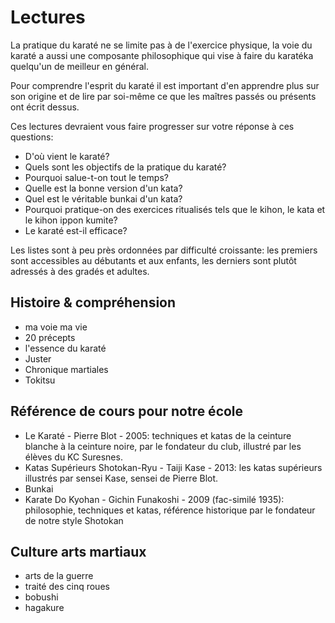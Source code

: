 # Lectures

La pratique du karaté ne se limite pas à de l'exercice physique, la voie du karaté a aussi une composante philosophique qui vise à faire du karatéka 
quelqu'un de meilleur en général. 

Pour comprendre l'esprit du karaté il est important d'en apprendre plus sur son origine et 
de lire par soi-même ce que les maîtres passés ou présents ont écrit dessus.

Ces lectures devraient vous faire progresser sur votre réponse à ces questions:
- D'où vient le karaté?
- Quels sont les objectifs de la pratique du karaté?
- Pourquoi salue-t-on tout le temps?
- Quelle est la bonne version d'un kata?
- Quel est le véritable bunkai d'un kata?
- Pourquoi pratique-on des exercices ritualisés tels que le kihon, le kata et le kihon ippon kumite?
- Le karaté est-il efficace?

Les listes sont à peu près ordonnées par difficulté croissante: les premiers sont accessibles au débutants et aux enfants,
les derniers sont plutôt adressés à des gradés et adultes.


## Histoire & compréhension

- ma voie ma vie
- 20 précepts
- l'essence du karaté
- Juster
- Chronique martiales
- Tokitsu

## Référence de cours pour notre école

- Le Karaté - Pierre Blot - 2005: techniques et katas de la ceinture blanche à la ceinture noire, par le fondateur du club, illustré par les élèves du KC Suresnes.
- Katas Supérieurs Shotokan-Ryu - Taiji Kase - 2013: les katas supérieurs illustrés par sensei Kase, sensei de Pierre Blot.
- Bunkai
- Karate Do Kyohan - Gichin Funakoshi - 2009 (fac-similé 1935): philosophie, techniques et katas, référence historique par le fondateur de notre style Shotokan

## Culture arts martiaux
- arts de la guerre
- traité des cinq roues
- bobushi
- hagakure
